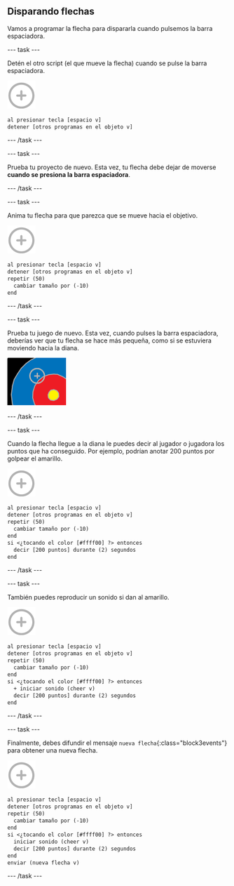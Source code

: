 ## Disparando flechas

Vamos a programar la flecha para dispararla cuando pulsemos la barra espaciadora.

\--- task \---

Detén el otro script (el que mueve la flecha) cuando se pulse la barra espaciadora.

![objeto objetivo](images/target-sprite.png)

```blocks3
al presionar tecla [espacio v]
detener [otros programas en el objeto v]
```

\--- /task \---

\--- task \---

Prueba tu proyecto de nuevo. Esta vez, tu flecha debe dejar de moverse **cuando se presiona la barra espaciadora**.

\--- /task \---

\--- task \---

Anima tu flecha para que parezca que se mueve hacia el objetivo.

![objeto objetivo](images/target-sprite.png)

```blocks3
al presionar tecla [espacio v]
detener [otros programas en el objeto v]
repetir (50) 
  cambiar tamaño por (-10)
end
```

\--- /task \---

\--- task \---

Prueba tu juego de nuevo. Esta vez, cuando pulses la barra espaciadora, deberías ver que tu flecha se hace más pequeña, como si se estuviera moviendo hacia la diana.

![diana con el punto de mira sobre ella](images/archery-animate-test.png)

\--- /task \---

\--- task \---

Cuando la flecha llegue a la diana le puedes decir al jugador o jugadora los puntos que ha conseguido. Por ejemplo, podrían anotar 200 puntos por golpear el amarillo.

![objeto objetivo](images/target-sprite.png)

```blocks3
al presionar tecla [espacio v]
detener [otros programas en el objeto v]
repetir (50) 
  cambiar tamaño por (-10)
end
si <¿tocando el color [#ffff00] ?> entonces 
  decir [200 puntos] durante (2) segundos
end
```

\--- /task \---

\--- task \---

También puedes reproducir un sonido si dan al amarillo.

![objeto objetivo](images/target-sprite.png)

```blocks3
al presionar tecla [espacio v]
detener [otros programas en el objeto v]
repetir (50) 
  cambiar tamaño por (-10)
end
si <¿tocando el color [#ffff00] ?> entonces 
  + iniciar sonido (cheer v)
  decir [200 puntos] durante (2) segundos
end
```

\--- /task \---

\--- task \---

Finalmente, debes difundir el mensaje `nueva flecha`{:class="block3events"} para obtener una nueva flecha.

![objeto objetivo](images/target-sprite.png)

```blocks3
al presionar tecla [espacio v]
detener [otros programas en el objeto v]
repetir (50) 
  cambiar tamaño por (-10)
end
si <¿tocando el color [#ffff00] ?> entonces 
  iniciar sonido (cheer v)
  decir [200 puntos] durante (2) segundos
end
enviar (nueva flecha v)
```

\--- /task \---